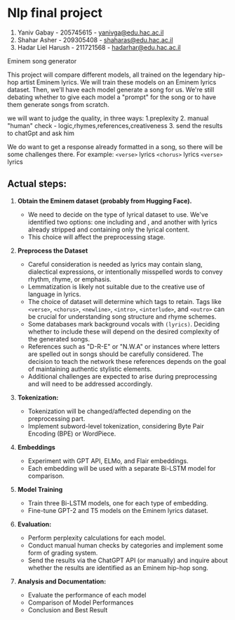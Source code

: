 # Nlp final project

1. Yaniv Gabay - 205745615 - yanivga@edu.hac.ac.il
2. Shahar Asher - 209305408 - shaharas@edu.hac.ac.il
3. Hadar Liel Harush - 211721568 - hadarhar@edu.hac.ac.il

Eminem song generator

This project will compare different models, all trained on the legendary hip-hop artist Eminem lyrics. We will train these models on an Eminem lyrics dataset. Then, we'll have each model generate a song for us. We're still debating whether to give each model a "prompt" for the song or to have them generate songs from scratch.


we will want to judge the quality, in three ways:
1.preplexity 
2. manual "human" check - logic,rhymes,references,creativeness
3. send the results to chatGpt and ask him

We do want to get a response already formatted in a song, so there will be some challenges there.
For example:
`<verse>`
lyrics
`<chorus>`
lyrics
`<verse>`
lyrics

## Actual steps:


1. **Obtain the Eminem dataset (probably from Hugging Face).**
   - We need to decide on the type of lyrical dataset to use. We've identified two options: one including <verse> and <chorus>, and another with lyrics already stripped and containing only the lyrical content.
   - This choice will affect the preprocessing stage.

2. **Preprocess the Dataset**
   - Careful consideration is needed as lyrics may contain slang, dialectical expressions, or intentionally misspelled words to convey rhythm, rhyme, or emphasis.
   - Lemmatization is likely not suitable due to the creative use of language in lyrics.
   - The choice of dataset will determine which tags to retain. Tags like `<verse>`, `<chorus>`, `<newline>`, `<intro>`, `<interlude>`, and `<outro>` can be crucial for understanding song structure and rhyme schemes.
   - Some databases mark background vocals with `(lyrics)`. Deciding whether to include these will depend on the desired complexity of the generated songs.
   - References such as "D-R-E" or "N.W.A" or instances where letters are spelled out in songs should be carefully considered. The decision to teach the network these references depends on the goal of maintaining authentic stylistic elements.
   - Additional challenges are expected to arise during preprocessing and will need to be addressed accordingly.

3. **Tokenization:**
   - Tokenization will be changed/affected depending on the preprocessing part.
   - Implement subword-level tokenization, considering Byte Pair Encoding (BPE) or WordPiece.

   
4. **Embeddings**
   - Experiment with GPT API, ELMo, and Flair embeddings.
   - Each embedding will be used with a separate Bi-LSTM model for comparison.
5. **Model Training**
   - Train three Bi-LSTM models, one for each type of embedding.
   - Fine-tune GPT-2 and T5 models on the Eminem lyrics dataset.
6. **Evaluation:**
   - Perform perplexity calculations for each model.
   - Conduct manual human checks by categories and implement some form of grading system.
   - Send the results via the ChatGPT API (or manually) and inquire about whether the results are identified as an Eminem hip-hop song.

7. **Analysis and Documentation:**

   - Evaluate the performance of each model
   - Comparison of Model Performances
   - Conclusion and Best Result
    
   


